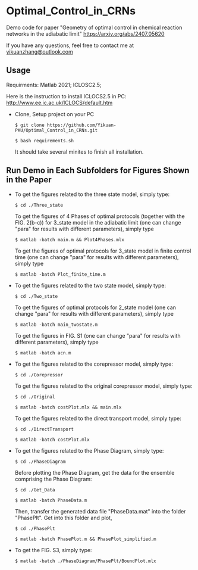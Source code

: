 # Optimal_Control_in_CRNs
Demo code for paper "Geometry of optimal control in chemical reaction networks in the adiabatic limit"
https://arxiv.org/abs/2407.05620

If you have any questions, feel free to contact me at yikuanzhang@outlook.com
## Usage

Requirments: Matlab 2021; ICLOSC2.5;

Here is the instruction to install ICLOCS2.5 in PC: http://www.ee.ic.ac.uk/ICLOCS/default.htm 

* Clone, Setup project on your PC
  ```
  $ git clone https://github.com/Yikuan-PKU/Optimal_Control_in_CRNs.git
  ```
  ```
  $ bash requirements.sh
  ```
  It should take several minites to finish all installation.
   
## Run Demo in Each Subfolders for Figures Shown in the Paper


 * To get the figures related to the three state model, simply type:  
    ```
    $ cd ./Three_state
    ```
    To get the figures of 4 Phases of optimal protocols (together with the FIG. 2(b-c)) for 3_state model in the adiabatic limit (one can change "para" for results with different parameters), simply type
    ```
    $ matlab -batch main.m && Plot4Phases.mlx
    ```
    To get the figures of optimal protocols for 3_state model in finite control time (one can change "para" for results with different parameters), simply type
    ```
    $ matlab -batch Plot_finite_time.m 
    ```

 
 * To get the figures related to the two state model, simply type:
    ```
    $ cd ./Two_state
    ```
    To get the figures of optimal protocols for 2_state model (one can change "para" for results with different parameters), simply type
    ```
    $ matlab -batch main_twostate.m 
    ```
    To get the figures in FIG. S1 (one can change "para" for results with different parameters), simply type
    ```
    $ matlab -batch acn.m 
    ```
 
 
 * To get the figures related to the corepressor model, simply type:
    ```
    $ cd ./Corepressor
    ```
    To get the figures related to the original corepressor model, simply type:
    ```
    $ cd ./Original
    ```
    ```
    $ matlab -batch costPlot.mlx && main.mlx
    ```
    To get the figures related to the direct transport model, simply type:
    ```
    $ cd ./DirectTransport
    ```
    ```
    $ matlab -batch costPlot.mlx 
    ```
 * To get the figures related to the Phase Diagram, simply type:
    ```
    $ cd ./PhaseDiagram
    ```
    Before plotting the Phase Diagram, get the data for the ensemble comprising the Phase Diagram:
    ```
    $ cd ./Get_Data
    ```
    ```
    $ matlab -batch PhaseData.m
    ```
    Then, transfer the generated data file "PhaseData.mat" into the folder "PhasePlt". Get into this folder and plot,
    ```
    $ cd ./PhasePlt
    ```
    ```
    $ matlab -batch PhasePlot.m && PhasePlot_simplified.m
    ```

 * To get the FIG. S3, simply type:

    ```
    $ matlab -batch ./PhaseDiagram/PhasePlt/BoundPlot.mlx
    ```
   
   
